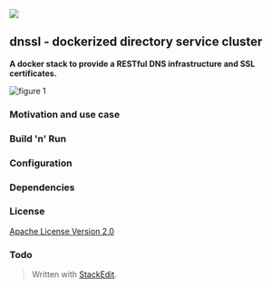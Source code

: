 ![](https://github.com/iaean/dnssl/workflows/Dockerization/badge.svg)

## dnssl - dockerized directory service cluster

**A docker stack to provide a RESTful DNS infrastructure and SSL certificates.**

![figure 1](http://www.plantuml.com/plantuml/proxy?cache=no&src=https://raw.githubusercontent.com/iaean/dnssl/init/assets/figure1.dot)

### Motivation and use case

### Build 'n' Run

### Configuration

### Dependencies

### License

[Apache License Version 2.0](LICENSE)

### Todo

> Written with [StackEdit](https://stackedit.io/).
